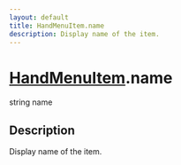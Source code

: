 ```yaml
---
layout: default
title: HandMenuItem.name
description: Display name of the item.
---
```

# [HandMenuItem]({{site.url}}/Pages/StereoKit.Framework/HandMenuItem.html).name

<div class='signature' markdown='1'>
string name
</div>

## Description
Display name of the item.

